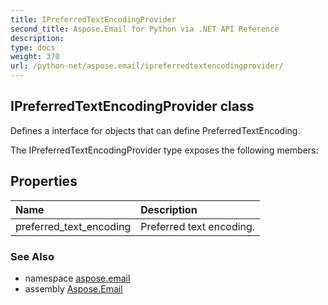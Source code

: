 ```yaml
---
title: IPreferredTextEncodingProvider
second_title: Aspose.Email for Python via .NET API Reference
description: 
type: docs
weight: 370
url: /python-net/aspose.email/ipreferredtextencodingprovider/
---
```


## IPreferredTextEncodingProvider class

Defines a interface for objects that can define PreferredTextEncoding.

The IPreferredTextEncodingProvider type exposes the following members:
## Properties
| Name | Description |
| :- | :- |
|preferred_text_encoding|Preferred text encoding.|

### See Also

* namespace [aspose.email](/python-net/aspose.email/)
* assembly [Aspose.Email](/python-net/)

